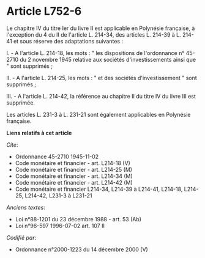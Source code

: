 # Article L752-6

Le chapitre IV du titre Ier du livre II est applicable en Polynésie française, à l'exception du 4 du II de l'article L.
214-34, des articles L. 214-39 à L. 214-41 et sous réserve des adaptations suivantes :

I. - A l'article L. 214-18, les mots : " les dispositions de l'ordonnance n° 45-2710 du 2 novembre 1945 relative aux sociétés
d'investissements ainsi que " sont supprimés ;

II. - A l'article L. 214-25, les mots : " et des sociétés d'investissement " sont supprimés ;

III. - A l'article L. 214-42, la référence au chapitre II du titre IV du livre III est supprimée.

Les articles L. 231-3 à L. 231-21 sont également applicables en Polynésie française.

**Liens relatifs à cet article**

_Cite_:

  - Ordonnance 45-2710 1945-11-02
  - Code monétaire et financier - art. L214-18 (V)
  - Code monétaire et financier - art. L214-25 (M)
  - Code monétaire et financier - art. L214-34 (M)
  - Code monétaire et financier - art. L214-42 (M)
  - Code monétaire et financier L214-34, L214-39 à L214-41, L214-18, L214-25, L214-42, L231-3 à L231-21

_Anciens textes_:

  - Loi n°88-1201 du 23 décembre 1988 - art. 53 (Ab)
  - Loi n°96-597 1996-07-02 art. 107 II

_Codifié par_:

  - Ordonnance n°2000-1223 du 14 décembre 2000 (V)
